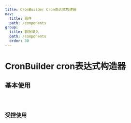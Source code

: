 ```yaml
---
title: CronBuilder Cron表达式构建器
nav:
  title: 组件
  path: /components
group:
  title: 数据录入
  path: /components
  order: 30
---
```

# CronBuilder cron表达式构造器

## 基本使用
<code src="./demo/base.tsx" />

## 受控使用
<code src="./demo/control.tsx" />


<API src="./index.tsx"></API>
